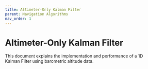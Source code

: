 ```yaml
---
title: Altimeter-Only Kalman Filter
parent: Navigation Algorithms
nav_order: 1
---
```


# Altimeter-Only Kalman Filter

This document explains the implementation and performance of a 1D Kalman Filter using barometric altitude data.
